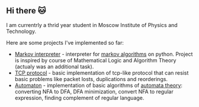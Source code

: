 ## Hi there 🐱

I am currentrly a thrid year student in Moscow Institute of Physics and Technology.

Here are some projects I've implemented so far:
- [Markov interpreter](https://github.com/NewLul/markov-interpreter) - interpreter for [markov algorithms](https://en.wikipedia.org/wiki/Markov_algorithm) on python. Project is inspired by course of Mathematical Logic and Algorithm Theory (actualy was an additional task).
- [TCP protocol](https://github.com/NewLul/course-networks-mipt/tree/main/hw/1_tcp) - basic implementation of tcp-like protocol that can resist basic problems like packet losts, duplications and reorderings.
- [Automaton](https://github.com/NewLul/automaton) - implementation of basic algorithms of [automata theory](https://en.wikipedia.org/wiki/Automata_theory): converting NFA to DFA, DFA minimization, convert NFA to regular expression, finding complement of regular language.

<!--
**NewLul/NewLul** is a ✨ _special_ ✨ repository because its `README.md` (this file) appears on your GitHub profile.

Here are some ideas to get you started:

- 🔭 I’m currently working on ...
- 🌱 I’m currently learning ...
- 👯 I’m looking to collaborate on ...
- 🤔 I’m looking for help with ...
- 💬 Ask me about ...
- 📫 How to reach me: ...
- 😄 Pronouns: ...
- ⚡ Fun fact: ...
-->
